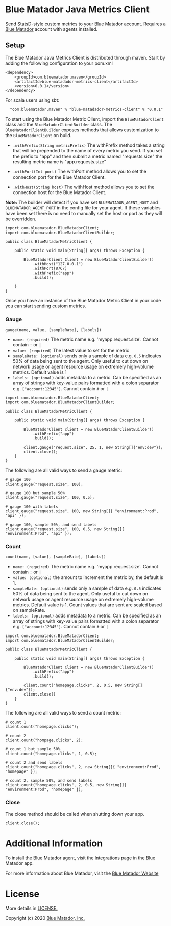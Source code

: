 # Blue Matador Java Metrics Client

Send StatsD-style custom metrics to your Blue Matador account. Requires a [Blue Matador](https://www.bluematador.com) account with agents installed.

## Setup

The Blue Matador Java Metrics Client is distributed through maven. Start by adding the following configuration to your pom.xml

```
<dependency>
    <groupId>com.bluematador.maven</groupId>
    <artifactId>blue-matadador-metrics-client</artifactId>
    <version>0.0.1</version>
</dependency>
```

For scala users using sbt:

```
  "com.bluematador.maven" % "blue-matadador-metrics-client" % "0.0.1"
```

To start using the Blue Matador Metric Client, import the `BlueMatadorClient` class and the `BlueMatadorClientBuilder`
class. The `BlueMatadorClientBuilder` exposes methods that allows customization to the `BlueMatadorClient` on build.

 * `.withPrefix(String metricPrefix)` The withPrefix method takes a string that will be prepended to the name of every metric you send. If you set the prefix to "app" and then submit a metric named "requests.size" the resulting metric name is "app.requests.size"

 * `.withPort(Int port)` The withPort method allows you to set the connection port for the Blue Matador Client.

 * `.withHost(String host)` The withHost method allows you to set the connection host for the Blue Matador Client.

**Note:** The builder will detect if you have set `BLUEMATADOR_AGENT_HOST` and `BLUEMATADOR_AGENT_PORT` in the config file for your agent. If these variables have been set there is no need to manually set the host or port as they will be overridden.  

```
import com.bluematador.BlueMatadorClient;
import com.bluematador.BlueMatadorClientBuilder;

public class BlueMatadorMetricClient {

    public static void main(String[] args) throws Exception {

        BlueMatadorClient Client = new BlueMatadorClientBuilder()
            .withHost("127.0.0.1")
            .withPort(8767)
            .withPrefix("app")
            .build();

    }
}

```

Once you have an instance of the Blue Matador Metric Client in your code you can start sending custom metrics.

### Gauge
`gauge(name, value, [sampleRate], [labels])`
  * `name: (required)` The metric name e.g. 'myapp.request.size'. Cannot contain `:` or `|`
  * `value: (required)` The latest value to set for the metric
  * `sampleRate: (optional)` sends only a sample of data e.g. `0.5` indicates 50% of data being sent to the agent. Only useful to cut down on network usage or agent resource usage on extremely high-volume metrics. Default value is 1
  * `labels: (optional)`  adds metadata to a metric. Can be specified as an array of strings with key-value pairs formatted with a colon separator e.g. `["account:12345"]`. Cannot contain `#` or `|`

```
import com.bluematador.BlueMatadorClient;
import com.bluematador.BlueMatadorClientBuilder;

public class BlueMatadorMetricClient {

    public static void main(String[] args) throws Exception {

        BlueMatadorClient client = new BlueMatadorClientBuilder()
            .withPrefix("app")
            .build();

        client.gauge("request.size", 25, 1, new String[]{"env:dev"});
        client.close();
    }
}

```

The following are all valid ways to send a gauge metric:

```
# gauge 100
client.gauge("request.size", 100);

# gauge 100 but sample 50%
client.gauge("request.size", 100, 0.5);

# gauge 100 with labels
client.gauge("request.size", 100, new String[]{ "environment:Prod", "api" });

# gauge 100, sample 50%, and send labels
client.gauge("request.size", 100, 0.5, new String[]{ "environment:Prod", "api" });

```

### Count
`count(name, [value], [sampleRate], [labels])`
  * `name: (required)` The metric name e.g. 'myapp.request.size'. Cannot contain `:` or `|`
  * `value: (optional)` the amount to increment the metric by, the default is 1.
  * `sampleRate: (optional)` sends only a sample of data e.g. `0.5` indicates 50% of data being sent to the agent. Only useful to cut down on network usage or agent resource usage on extremely high-volume metrics. Default value is 1. Count values that are sent are scaled based on sampleRate.
  * `labels: (optional)`  adds metadata to a metric. Can be specified as an array of strings with key-value pairs formatted with a colon separator e.g. `["account:12345"]`. Cannot contain `#` or `|`

```
import com.bluematador.BlueMatadorClient;
import com.bluematador.BlueMatadorClientBuilder;

public class BlueMatadorMetricClient {

    public static void main(String[] args) throws Exception {

        BlueMatadorClient Client = new BlueMatadorClientBuilder()
            .withPrefix("app")
            .build();

        client.count("homepage.clicks", 2, 0.5, new String[]{"env:dev"});
        client.close()
    }
}

```

The following are all valid ways to send a count metric:

```
# count 1
client.count("homepage.clicks");

# count 2
client.count("hompage.clicks", 2);

# count 1 but sample 50%
client.count("homepage.clicks", 1, 0.5);

# count 2 and send labels
client.count("homepage.clicks", 2, new String[]{ "environment:Prod", "homepage" });

# count 2, sample 50%, and send labels
client.count("homepage.clicks", 2, 0.5, new String[]{ "environment:Prod", "homepage" });

```

### Close

The close method should be called when shutting down your app.

```
client.close();
```


# Additional Information

To install the Blue Matador agent, visit the [Integrations](https://app.bluematador.com/ur/app#/setup/integrations) page in the Blue Matador app.

For more information about Blue Matador, visit the [Blue Matador Website](https://www.bluematador.com)


# License

More details in [LICENSE.](https://github.com/bluematador/bluematador-metrics-client-java/blob/master/LICENSE)

Copyright (c) 2020 [Blue Matador, Inc.](https://www.bluematador.com/)
